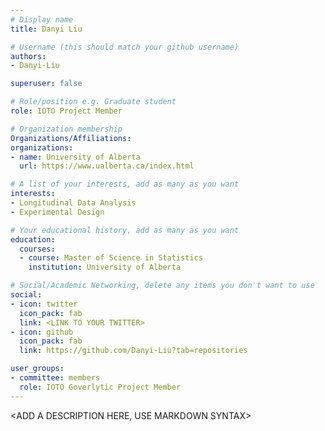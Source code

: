 ```yaml
---
# Display name
title: Danyi Liu

# Username (this should match your github username)
authors:
- Danyi-Liu

superuser: false

# Role/position e.g. Graduate student
role: IOTO Project Member

# Organization membership
Organizations/Affiliations:
organizations:
- name: University of Alberta
  url: https://www.ualberta.ca/index.html

# A list of your interests, add as many as you want
interests:
- Longitudinal Data Analysis
- Experimental Design

# Your educational history, add as many as you want
education:
  courses:
  - course: Master of Science in Statistics
    institution: University of Alberta

# Social/Academic Networking, delete any items you don't want to use
social:
- icon: twitter
  icon_pack: fab
  link: <LINK TO YOUR TWITTER>
- icon: github
  icon_pack: fab
  link: https://github.com/Danyi-Liu?tab=repositories

user_groups:
- committee: members
  role: IOTO Goverlytic Project Member
---
```

<ADD A DESCRIPTION HERE, USE MARKDOWN SYNTAX>

